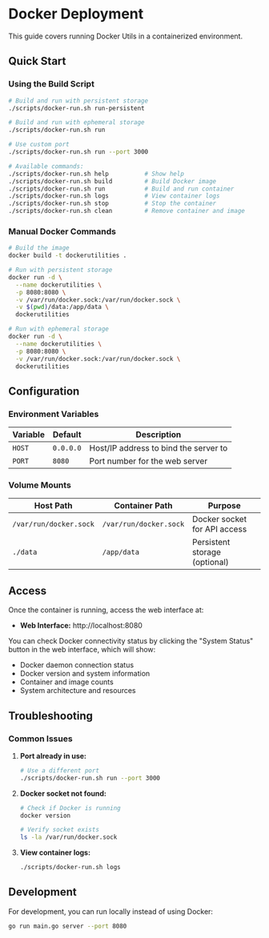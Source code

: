 # Docker Deployment

This guide covers running Docker Utils in a containerized environment.

## Quick Start

### Using the Build Script

```bash
# Build and run with persistent storage
./scripts/docker-run.sh run-persistent

# Build and run with ephemeral storage
./scripts/docker-run.sh run

# Use custom port
./scripts/docker-run.sh run --port 3000

# Available commands:
./scripts/docker-run.sh help          # Show help
./scripts/docker-run.sh build         # Build Docker image
./scripts/docker-run.sh run           # Build and run container
./scripts/docker-run.sh logs          # View container logs
./scripts/docker-run.sh stop          # Stop the container
./scripts/docker-run.sh clean         # Remove container and image
```

### Manual Docker Commands

```bash
# Build the image
docker build -t dockerutilities .

# Run with persistent storage
docker run -d \
  --name dockerutilities \
  -p 8080:8080 \
  -v /var/run/docker.sock:/var/run/docker.sock \
  -v $(pwd)/data:/app/data \
  dockerutilities

# Run with ephemeral storage
docker run -d \
  --name dockerutilities \
  -p 8080:8080 \
  -v /var/run/docker.sock:/var/run/docker.sock \
  dockerutilities
```

## Configuration

### Environment Variables

| Variable | Default | Description |
|----------|---------|-------------|
| `HOST` | `0.0.0.0` | Host/IP address to bind the server to |
| `PORT` | `8080` | Port number for the web server |

### Volume Mounts

| Host Path | Container Path | Purpose |
|-----------|----------------|---------|
| `/var/run/docker.sock` | `/var/run/docker.sock` | Docker socket for API access |
| `./data` | `/app/data` | Persistent storage (optional) |

## Access

Once the container is running, access the web interface at:
- **Web Interface:** http://localhost:8080

You can check Docker connectivity status by clicking the "System Status" button in the web interface, which will show:
- Docker daemon connection status
- Docker version and system information
- Container and image counts
- System architecture and resources

## Troubleshooting

### Common Issues

1. **Port already in use:**
   ```bash
   # Use a different port
   ./scripts/docker-run.sh run --port 3000
   ```

2. **Docker socket not found:**
   ```bash
   # Check if Docker is running
   docker version
   
   # Verify socket exists
   ls -la /var/run/docker.sock
   ```

3. **View container logs:**
   ```bash
   ./scripts/docker-run.sh logs
   ```

## Development

For development, you can run locally instead of using Docker:

```bash
go run main.go server --port 8080
```
